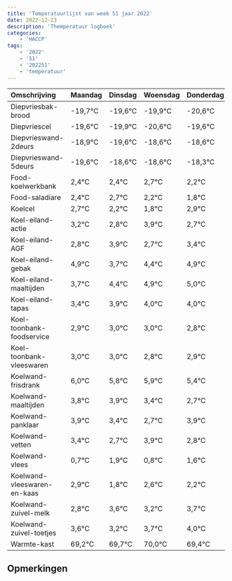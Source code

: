 ```yaml
---
title: 'Temperatuurlijst van week 51 jaar 2022'
date: 2022-12-23
description: 'Themperatuur logboek'
categories:
    - 'HACCP'
tags:
    - '2022'
    - '51'
    - '202251'
    - 'temperatuur'
---
```

|Omschrijving|Maandag|Dinsdag|Woensdag|Donderdag|Vrijdag|Zaterdag|Zondag|
|:---|:---|:---|:---|:---|:---|:---|:---|
|Diepvriesbak-brood|-19,7°C|-19,6°C|-19,9°C|-20,6°C|-19,6°C| | |
|Diepvriescel|-19,6°C|-19,9°C|-20,6°C|-19,6°C|-19,6°C| | |
|Diepvrieswand-2deurs|-18,9°C|-19,6°C|-18,6°C|-18,6°C|-18,3°C| | |
|Diepvrieswand-5deurs|-19,6°C|-18,6°C|-18,6°C|-18,3°C|-18,8°C| | |
|Food-koelwerkbank|2,4°C|2,4°C|2,7°C|2,2°C|1,8°C| | |
|Food-saladiare|2,4°C|2,7°C|2,2°C|1,8°C|2,9°C| | |
|Koelcel|2,7°C|2,2°C|1,8°C|2,9°C|1,7°C| | |
|Koel-eiland-actie|3,2°C|2,8°C|3,9°C|2,7°C|3,4°C| | |
|Koel-eiland-AGF|2,8°C|3,9°C|2,7°C|3,4°C|3,9°C| | |
|Koel-eiland-gebak|4,9°C|3,7°C|4,4°C|4,9°C|5,0°C| | |
|Koel-eiland-maaltijden|3,7°C|4,4°C|4,9°C|5,0°C|5,0°C| | |
|Koel-eiland-tapas|3,4°C|3,9°C|4,0°C|4,0°C|3,8°C| | |
|Koel-toonbank-foodservice|2,9°C|3,0°C|3,0°C|2,8°C|2,9°C| | |
|Koel-toonbank-vleeswaren|3,0°C|3,0°C|2,8°C|2,9°C|2,4°C| | |
|Koelwand-frisdrank|6,0°C|5,8°C|5,9°C|5,4°C|4,7°C| | |
|Koelwand-maaltijden|3,8°C|3,9°C|3,4°C|2,7°C|3,9°C| | |
|Koelwand-panklaar|3,9°C|3,4°C|2,7°C|3,9°C|2,8°C| | |
|Koelwand-vetten|3,4°C|2,7°C|3,9°C|2,8°C|3,6°C| | |
|Koelwand-vlees|0,7°C|1,9°C|0,8°C|1,6°C|1,2°C| | |
|Koelwand-vleeswaren-en-kaas|2,9°C|1,8°C|2,6°C|2,2°C|2,7°C| | |
|Koelwand-zuivel-melk|2,8°C|3,6°C|3,2°C|3,7°C|4,0°C| | |
|Koelwand-zuivel-toetjes|3,6°C|3,2°C|3,7°C|4,0°C|3,4°C| | |
|Warmte-kast|69,2°C|69,7°C|70,0°C|69,4°C|69,4°C| | |

## Opmerkingen


